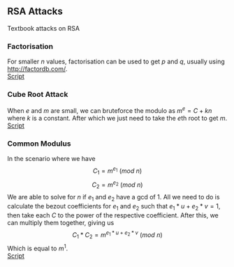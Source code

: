 RSA Attacks
-
Textbook attacks on RSA

### Factorisation
For smaller $n$ values, factorisation can be used to get $p$ and $q$, usually using http://factordb.com/.  
[Script](Factor_n.py)

### Cube Root Attack
When $e$ and $m$ are small, we can bruteforce the modulo as $m^e = C + kn$ where $k$ is a constant. After which we just need to take the $e$th root to get $m$.  
[Script](Cube_Root_Attack.py)

### Common Modulus
In the scenario where we have
$$C_1 = m^{e_1} \text{ } (mod \text{ } n)$$
$$C_2 = m^{e_2} \text{ } (mod \text{ } n)$$
We are able to solve for $n$ if $e_1$ and $e_2$ have a gcd of 1.
All we need to do is calculate the bezout coefficients for $e_1$ and $e_2$ such that $e_{1}*u + e_{2}*v = 1$, then take each $C$ to the power of the respective coefficient.
After this, we can multiply them together, giving us
$$C_1 * C_2 = m^{e_{1}*u + e_{2}*v} \text{ } (mod \text{ } n)$$
Which is equal to $m^1$.  
[Script](Common_Mod.py)
